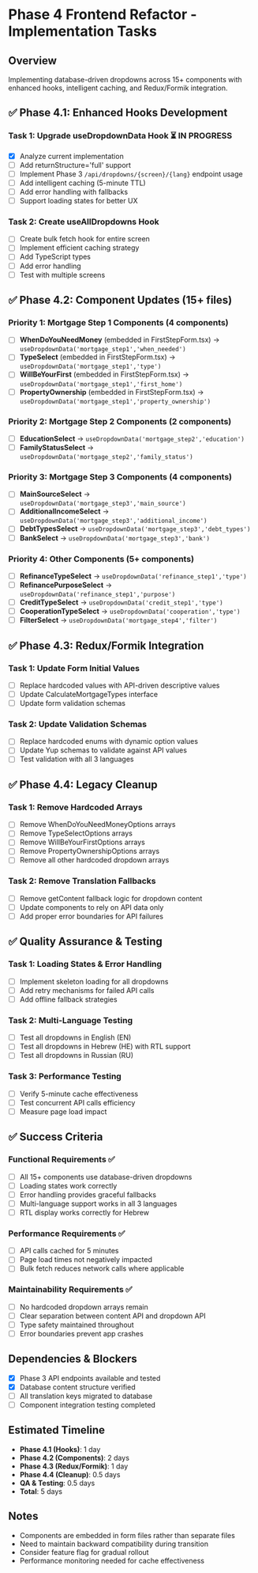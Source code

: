 # Phase 4 Frontend Refactor - Implementation Tasks

## Overview
Implementing database-driven dropdowns across 15+ components with enhanced hooks, intelligent caching, and Redux/Formik integration.

## ✅ Phase 4.1: Enhanced Hooks Development

### Task 1: Upgrade useDropdownData Hook ⏳ IN PROGRESS
- [x] Analyze current implementation
- [ ] Add returnStructure='full' support
- [ ] Implement Phase 3 `/api/dropdowns/{screen}/{lang}` endpoint usage
- [ ] Add intelligent caching (5-minute TTL)
- [ ] Add error handling with fallbacks
- [ ] Support loading states for better UX

### Task 2: Create useAllDropdowns Hook
- [ ] Create bulk fetch hook for entire screen
- [ ] Implement efficient caching strategy
- [ ] Add TypeScript types
- [ ] Add error handling
- [ ] Test with multiple screens

## ✅ Phase 4.2: Component Updates (15+ files)

### Priority 1: Mortgage Step 1 Components (4 components)
- [ ] **WhenDoYouNeedMoney** (embedded in FirstStepForm.tsx) → `useDropdownData('mortgage_step1','when_needed')`
- [ ] **TypeSelect** (embedded in FirstStepForm.tsx) → `useDropdownData('mortgage_step1','type')`
- [ ] **WillBeYourFirst** (embedded in FirstStepForm.tsx) → `useDropdownData('mortgage_step1','first_home')`
- [ ] **PropertyOwnership** (embedded in FirstStepForm.tsx) → `useDropdownData('mortgage_step1','property_ownership')`

### Priority 2: Mortgage Step 2 Components (2 components)
- [ ] **EducationSelect** → `useDropdownData('mortgage_step2','education')`
- [ ] **FamilyStatusSelect** → `useDropdownData('mortgage_step2','family_status')`

### Priority 3: Mortgage Step 3 Components (4 components)
- [ ] **MainSourceSelect** → `useDropdownData('mortgage_step3','main_source')`
- [ ] **AdditionalIncomeSelect** → `useDropdownData('mortgage_step3','additional_income')`
- [ ] **DebtTypesSelect** → `useDropdownData('mortgage_step3','debt_types')`
- [ ] **BankSelect** → `useDropdownData('mortgage_step3','bank')`

### Priority 4: Other Components (5+ components)
- [ ] **RefinanceTypeSelect** → `useDropdownData('refinance_step1','type')`
- [ ] **RefinancePurposeSelect** → `useDropdownData('refinance_step1','purpose')`
- [ ] **CreditTypeSelect** → `useDropdownData('credit_step1','type')`
- [ ] **CooperationTypeSelect** → `useDropdownData('cooperation','type')`
- [ ] **FilterSelect** → `useDropdownData('mortgage_step4','filter')`

## ✅ Phase 4.3: Redux/Formik Integration

### Task 1: Update Form Initial Values
- [ ] Replace hardcoded values with API-driven descriptive values
- [ ] Update CalculateMortgageTypes interface
- [ ] Update form validation schemas

### Task 2: Update Validation Schemas
- [ ] Replace hardcoded enums with dynamic option values
- [ ] Update Yup schemas to validate against API values
- [ ] Test validation with all 3 languages

## ✅ Phase 4.4: Legacy Cleanup

### Task 1: Remove Hardcoded Arrays
- [ ] Remove WhenDoYouNeedMoneyOptions arrays
- [ ] Remove TypeSelectOptions arrays
- [ ] Remove WillBeYourFirstOptions arrays
- [ ] Remove PropertyOwnershipOptions arrays
- [ ] Remove all other hardcoded dropdown arrays

### Task 2: Remove Translation Fallbacks
- [ ] Remove getContent fallback logic for dropdown content
- [ ] Update components to rely on API data only
- [ ] Add proper error boundaries for API failures

## ✅ Quality Assurance & Testing

### Task 1: Loading States & Error Handling
- [ ] Implement skeleton loading for all dropdowns
- [ ] Add retry mechanisms for failed API calls
- [ ] Add offline fallback strategies

### Task 2: Multi-Language Testing
- [ ] Test all dropdowns in English (EN)
- [ ] Test all dropdowns in Hebrew (HE) with RTL support
- [ ] Test all dropdowns in Russian (RU)

### Task 3: Performance Testing
- [ ] Verify 5-minute cache effectiveness
- [ ] Test concurrent API calls efficiency
- [ ] Measure page load impact

## ✅ Success Criteria

### Functional Requirements ✅
- [ ] All 15+ components use database-driven dropdowns
- [ ] Loading states work correctly
- [ ] Error handling provides graceful fallbacks
- [ ] Multi-language support works in all 3 languages
- [ ] RTL display works correctly for Hebrew

### Performance Requirements ✅
- [ ] API calls cached for 5 minutes
- [ ] Page load times not negatively impacted
- [ ] Bulk fetch reduces network calls where applicable

### Maintainability Requirements ✅
- [ ] No hardcoded dropdown arrays remain
- [ ] Clear separation between content API and dropdown API
- [ ] Type safety maintained throughout
- [ ] Error boundaries prevent app crashes

## Dependencies & Blockers
- [x] Phase 3 API endpoints available and tested
- [x] Database content structure verified
- [ ] All translation keys migrated to database
- [ ] Component integration testing completed

## Estimated Timeline
- **Phase 4.1 (Hooks)**: 1 day
- **Phase 4.2 (Components)**: 2 days
- **Phase 4.3 (Redux/Formik)**: 1 day
- **Phase 4.4 (Cleanup)**: 0.5 days
- **QA & Testing**: 0.5 days
- **Total**: 5 days

## Notes
- Components are embedded in form files rather than separate files
- Need to maintain backward compatibility during transition
- Consider feature flag for gradual rollout
- Performance monitoring needed for cache effectiveness